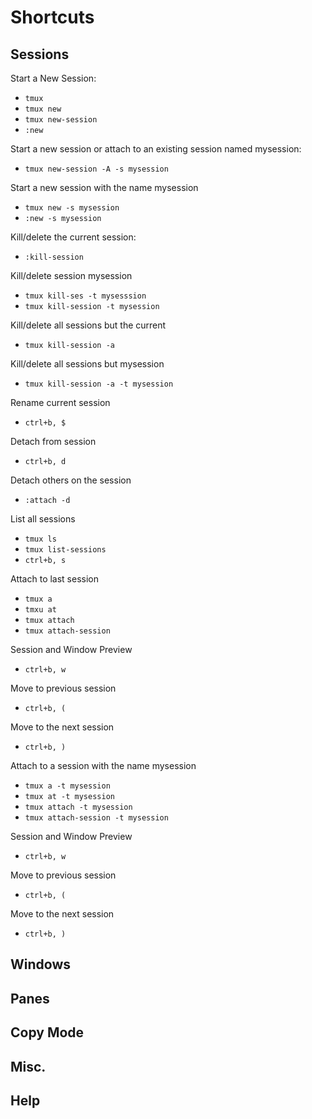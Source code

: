 # Shortcuts
## Sessions
Start a New Session:  
- `tmux`
- `tmux new`
- `tmux new-session`
- `:new`

Start a new session or attach to an existing session named mysession:  
- `tmux new-session -A -s mysession`

Start a new session with the name mysession  
- `tmux new -s mysession`
- `:new -s mysession`

Kill/delete the current session:  
- `:kill-session`

Kill/delete session mysession  
- `tmux kill-ses -t mysesssion`
- `tmux kill-session -t mysession`

Kill/delete all sessions but the current  
- `tmux kill-session -a`

Kill/delete all sessions but mysession  
- `tmux kill-session -a -t mysession`

Rename current session  
- `ctrl+b, $`

Detach from session  
- `ctrl+b, d`

Detach others on the session  
- `:attach -d`

List all sessions  
- `tmux ls`
- `tmux list-sessions`
- `ctrl+b, s`

Attach to last session  
- `tmux a`
- `tmxu at`
- `tmux attach`
- `tmux attach-session`

Session and Window Preview  
- `ctrl+b, w`

Move to previous session  
- `ctrl+b, (`

Move to the next session  
- `ctrl+b, )`

Attach to a session with the name mysession  
- `tmux a -t mysession`
- `tmux at -t mysession`
- `tmux attach -t mysession`
- `tmux attach-session -t mysession`

Session and Window Preview  
- `ctrl+b, w`

Move to previous session  
- `ctrl+b, (`

Move to the next session  
- `ctrl+b, )`

## Windows
## Panes
## Copy Mode
## Misc.
## Help
